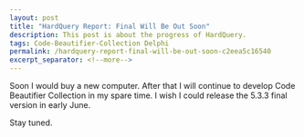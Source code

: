 ```yaml
---
layout: post
title: "HardQuery Report: Final Will Be Out Soon"
description: This post is about the progress of HardQuery.
tags: Code-Beautifier-Collection Delphi
permalink: /hardquery-report-final-will-be-out-soon-c2eea5c16540
excerpt_separator: <!--more-->
---
```

Soon I would buy a new computer. After that I will continue to develop Code Beautifier Collection in my spare time. I wish I could release the 5.3.3 final version in early June.

Stay tuned.
<!--more-->
